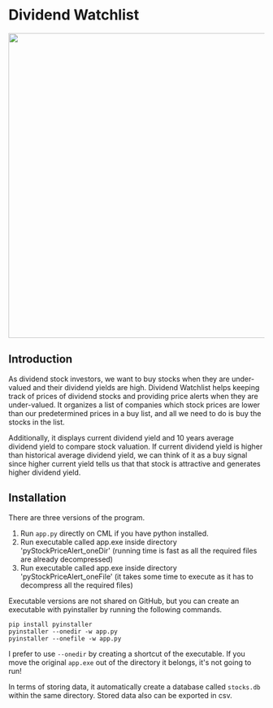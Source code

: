 # Dividend Watchlist

<p align="center">
  <img width="900" height="600" src="https://github.com/eshinhw/dividend-watchlist/assets/41933169/19fa10a2-9f13-48e6-a265-d1e10c22f94d">
</p>

## Introduction

As dividend stock investors, we want to buy stocks when they are under-valued and their dividend yields are high. Dividend Watchlist helps keeping track of prices of dividend stocks and providing price alerts when they are under-valued. It organizes a list of companies which stock prices are lower than our predetermined prices in a buy list, and all we need to do is buy the stocks in the list.

Additionally, it displays current dividend yield and 10 years average dividend yield to compare stock valuation. If current dividend yield is higher than historical average dividend yield, we can think of it as a buy signal since higher current yield tells us that that stock is attractive and generates higher dividend yield.

## Installation

There are three versions of the program.

1. Run `app.py` directly on CML if you have python installed.
2. Run executable called app.exe inside directory 'pyStockPriceAlert_oneDir' (running time is fast as all the required files are already decompressed)
3. Run executable called app.exe inside directory 'pyStockPriceAlert_oneFile' (it takes some time to execute as it has to decompress all the required files)

Executable versions are not shared on GitHub, but you can create an executable with pyinstaller by running the following commands.

```
pip install pyinstaller
pyinstaller --onedir -w app.py
pyinstaller --onefile -w app.py
```

I prefer to use `--onedir` by creating a shortcut of the executable. If you move the original `app.exe` out of the directory it belongs, it's not going to run!

In terms of storing data, it automatically create a database called `stocks.db` within the same directory. Stored data also can be exported in csv.
